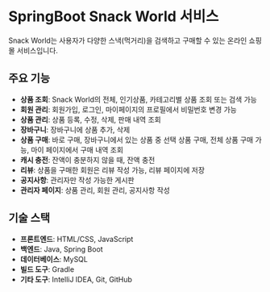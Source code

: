# SpringBoot Snack World 서비스

Snack World는 사용자가 다양한 스낵(먹거리)을 검색하고 구매할 수 있는 온라인 쇼핑몰 서비스입니다.

## 주요 기능
- **상품 조회**: Snack World의 전체, 인기상품, 카테고리별 상품 조회 또는 검색 가능
- **회원 관리**: 회원가입, 로그인, 마이페이지의 프로필에서 비밀번호 변경 가능
- **상품 관리**: 상품 등록, 수정, 삭제, 판매 내역 조회
- **장바구니**: 장바구니에 상품 추가, 삭제
- **상품 구매**: 바로 구매, 장바구니에서 있는 상품 중 선택 상품 구매, 전체 상품 구매 가능, 마이 페이지에서 구매 내역 조회
- **캐시 충전**: 잔액이 충분하지 않을 때, 잔액 충전
- **리뷰**: 상품을 구매한 회원은 리뷰 작성 가능, 리뷰 페이지에 저장
- **공지사항**: 관리자만 작성 가능한 게시판
- **관리자 페이지**: 상품 관리, 회원 관리, 공지사항 작성

## 기술 스택
- **프론트엔드**: HTML/CSS, JavaScript
- **백엔드**: Java, Spring Boot
- **데이터베이스**: MySQL
- **빌드 도구**: Gradle
- **기타 도구**: IntelliJ IDEA, Git, GitHub
